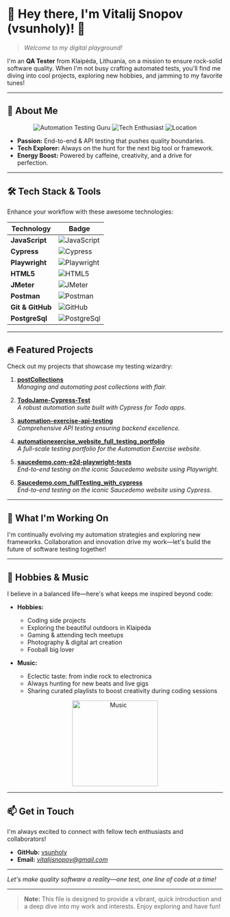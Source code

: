 
# 🎉 Hey there, I'm Vitalij Snopov (vsunholy)! 🎉
> *Welcome to my digital playground!*

I'm an **QA Tester** from Klaipėda, Lithuania, on a mission to ensure rock-solid software quality. When I'm not busy crafting automated tests, you'll find me diving into cool projects, exploring new hobbies, and jamming to my favorite tunes!

---

## 🚀 About Me

<div align="center">
  <img src="https://img.shields.io/badge/Automation%20Testing-Guru-4caf50?style=for-the-badge" alt="Automation Testing Guru">
  <img src="https://img.shields.io/badge/Tech-Enthusiast-2196f3?style=for-the-badge" alt="Tech Enthusiast">
  <img src="https://img.shields.io/badge/Location-Klaipėda-orange?style=for-the-badge" alt="Location">
</div>

- **Passion:** End-to-end & API testing that pushes quality boundaries.
- **Tech Explorer:** Always on the hunt for the next big tool or framework.
- **Energy Boost:** Powered by caffeine, creativity, and a drive for perfection.

---

## 🛠️ Tech Stack & Tools

Enhance your workflow with these awesome technologies:

| Technology      | Badge |
| --------------- | ----- |
| **JavaScript**  | ![JavaScript](https://img.shields.io/badge/-JavaScript-f7df1e?logo=javascript&logoColor=black&style=flat-square) |
| **Cypress**     | ![Cypress](https://img.shields.io/badge/-Cypress-17202c?logo=cypress&logoColor=white&style=flat-square) |
| **Playwright**  | ![Playwright](https://img.shields.io/badge/-Playwright-00599C?logo=playwright&logoColor=white&style=flat-square) |
| **HTML5**       | ![HTML5](https://img.shields.io/badge/-HTML5-E34F26?logo=html5&logoColor=white&style=flat-square) |
| **JMeter**      | ![JMeter](https://img.shields.io/badge/-JMeter-FF6600?logo=apachejmeter&logoColor=white&style=flat-square) |
| **Postman**     | ![Postman](https://img.shields.io/badge/-Postman-FF6C37?logo=postman&logoColor=white&style=flat-square) |
| **Git & GitHub**| ![GitHub](https://img.shields.io/badge/-GitHub-181717?logo=github&logoColor=white&style=flat-square) |
| **PostgreSql**| ![PostgreSql](https://img.shields.io/badge/postgresql-4169e1?style=for-the-badge&logo=postgresql&logoColor=white&style=flat-square) |

---

## 🔥 Featured Projects

Check out my projects that showcase my testing wizardry:

1. **[postCollections](https://github.com/vsunholy/postCollections)**  
   *Managing and automating post collections with flair.*

2. **[TodoJame-Cypress-Test](https://github.com/vsunholy/TodoJame-Cypress-Test)**  
   *A robust automation suite built with Cypress for Todo apps.*

3. **[automation-exercise-api-testing](https://github.com/vsunholy/automation-exercise-api-testing)**  
   *Comprehensive API testing ensuring backend excellence.*

4. **[automationexercise_website_full_testing_portfolio](https://github.com/vsunholy/automationexercise_website_full_testing_portfolio)**  
   *A full-scale testing portfolio for the Automation Exercise website.*

5. **[saucedemo.com-e2d-playwright-tests](https://github.com/vsunholy/saucedemo.com-e2d-playwright-tests)**  
   *End-to-end testing on the iconic Saucedemo website using Playwright.*
6. **[Saucedemo.com_fullTesting_with_cypress](https://github.com/vsunholy/Saucedemo.com_fullTesting_with_cypress)**  
   *End-to-end testing on the iconic Saucedemo website using Cypress.*

---

## 🎨 What I'm Working On

I'm continually evolving my automation strategies and exploring new frameworks. Collaboration and innovation drive my work—let's build the future of software testing together!

---

## 🎸 Hobbies & Music

I believe in a balanced life—here's what keeps me inspired beyond code:

- **Hobbies:**  
  - Coding side projects  
  - Exploring the beautiful outdoors in Klaipėda  
  - Gaming & attending tech meetups  
  - Photography & digital art creation
  - Fooball big lover

- **Music:**  
  - Eclectic taste: from indie rock to electronica  
  - Always hunting for new beats and live gigs  
  - Sharing curated playlists to boost creativity during coding sessions

<div align="center">
  <img src="https://media.giphy.com/media/l0MYt5jPR6QX5pnqM/giphy.gif" alt="Music" width="200px"/>
</div>

---

## 📫 Get in Touch

I'm always excited to connect with fellow tech enthusiasts and collaborators!  
- **GitHub:** [vsunholy](https://github.com/vsunholy)  
- **Email:** *vitalijsnopov@gmail.com*

---

*Let's make quality software a reality—one test, one line of code at a time!*

---

> **Note:** This file is designed to provide a vibrant, quick introduction and a deep dive into my work and interests. Enjoy exploring and have fun!













